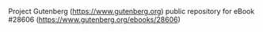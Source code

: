 Project Gutenberg (https://www.gutenberg.org) public repository for eBook #28606 (https://www.gutenberg.org/ebooks/28606)
